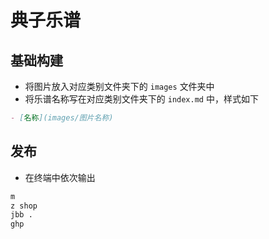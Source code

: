 # 典子乐谱

## 基础构建

- 将图片放入对应类别文件夹下的 `images` 文件夹中
- 将乐谱名称写在对应类别文件夹下的 `index.md` 中，样式如下

```markdown
- [名称](images/图片名称)
```

## 发布

- 在终端中依次输出

```bash
m
z shop
jbb .
ghp
```
